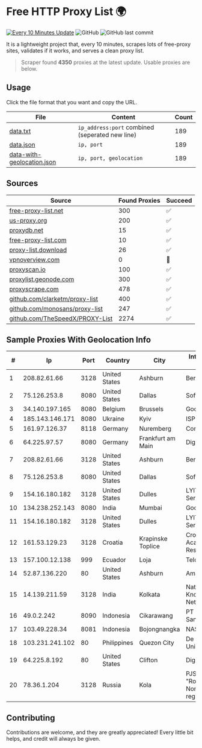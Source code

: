 
# Free HTTP Proxy List 🌍

[![Every 10 Minutes Update](https://github.com/mertguvencli/http-proxy-list/actions/workflows/main.yml/badge.svg?branch=main)](https://github.com/mertguvencli/http-proxy-list/actions/workflows/main.yml)
![GitHub](https://img.shields.io/github/license/mertguvencli/http-proxy-list)
![GitHub last commit](https://img.shields.io/github/last-commit/mertguvencli/http-proxy-list)

It is a lightweight project that, every 10 minutes, scrapes lots of free-proxy sites, validates if it works, and serves a clean proxy list.


> Scraper found **4350** proxies at the latest update. Usable proxies are below.

## Usage

Click the file format that you want and copy the URL.


|File|Content|Count|
|----|-------|-----|
|[data.txt](https://raw.githubusercontent.com/mertguvencli/http-proxy-list/main/proxy-list/data.txt)|`ip_address:port` combined (seperated new line)|189|
|[data.json](https://raw.githubusercontent.com/mertguvencli/http-proxy-list/main/proxy-list/data.json)|`ip, port`|189|
|[data-with-geolocation.json](https://raw.githubusercontent.com/mertguvencli/http-proxy-list/main/proxy-list/data-with-geolocation.json)|`ip, port, geolocation`|189|

## Sources

|Source|Found Proxies|Succeed|
|------|-------------|-------|
|[free-proxy-list.net](https://free-proxy-list.net)|300|✅|
|[us-proxy.org](https://www.us-proxy.org)|200|✅|
|[proxydb.net](http://proxydb.net)|15|✅|
|[free-proxy-list.com](https://free-proxy-list.com/?page=&port=&type%5B%5D=http&type%5B%5D=https&up_time=0&search=Search)|10|✅|
|[proxy-list.download](https://www.proxy-list.download/HTTP)|26|✅|
|[vpnoverview.com](https://vpnoverview.com/privacy/anonymous-browsing/free-proxy-servers)|0|🚫|
|[proxyscan.io](https://www.proxyscan.io)|100|✅|
|[proxylist.geonode.com](https://proxylist.geonode.com/api/proxy-list?limit=300&page=1&sort_by=lastChecked&sort_type=desc&protocols=http,https)|300|✅|
|[proxyscrape.com](https://api.proxyscrape.com/v2/?request=displayproxies&protocol=http&timeout=10000&country=all&ssl=all&anonymity=all)|478|✅|
|[github.com/clarketm/proxy-list](https://raw.githubusercontent.com/clarketm/proxy-list/master/proxy-list-raw.txt)|400|✅|
|[github.com/monosans/proxy-list](https://raw.githubusercontent.com/monosans/proxy-list/main/proxies/http.txt)|247|✅|
|[github.com/TheSpeedX/PROXY-List](https://raw.githubusercontent.com/TheSpeedX/PROXY-List/master/http.txt)|2274|✅|


## Sample Proxies With Geolocation Info

|#|Ip|Port|Country|City|Internet Service Provider|
|-|--|----|-------|----|-------------------------|
|1|208.82.61.66|3128|United States|Ashburn|Bernardi Sounds|
|2|75.126.253.8|8080|United States|Dallas|SoftLayer|
|3|34.140.197.165|8080|Belgium|Brussels|Google LLC|
|4|185.143.146.171|8080|Ukraine|Kyiv|ISP UTELS|
|5|161.97.126.37|8118|Germany|Nuremberg|Contabo GmbH|
|6|64.225.97.57|8080|Germany|Frankfurt am Main|DigitalOcean, LLC|
|7|208.82.61.66|3128|United States|Ashburn|Bernardi Sounds|
|8|75.126.253.8|8080|United States|Dallas|SoftLayer|
|9|154.16.180.182|3128|United States|Dulles|LYIT Internet Services|
|10|134.238.252.143|8080|India|Mumbai|Google LLC|
|11|154.16.180.182|3128|United States|Dulles|LYIT Internet Services|
|12|161.53.129.23|3128|Croatia|Krapinske Toplice|Croatian Academic and Research Network|
|13|157.100.12.138|999|Ecuador|Loja|Telconet S.A|
|14|52.87.136.220|80|United States|Ashburn|Amazon.com, Inc.|
|15|14.139.211.59|3128|India|Kolkata|National Knowledge Network|
|16|49.0.2.242|8090|Indonesia|Cikarawang|PT Usaha Adi Sanggoro|
|17|103.49.228.34|8081|Indonesia|Bojongnangka|NASIONALONLINE|
|18|103.231.241.102|80|Philippines|Quezon City|De La Salle University|
|19|64.225.8.192|80|United States|Clifton|DigitalOcean, LLC|
|20|78.36.1.204|3128|Russia|Kola|PJSC "Rostelecom" North-West region|



## Contributing

Contributions are welcome, and they are greatly appreciated! Every
little bit helps, and credit will always be given.

